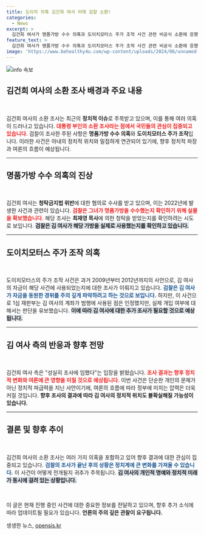 ```yaml
---
title: 도이치 의혹 김건희 여사 어제 검찰 소환!
categories:
  - News
excerpt: >
  김건희 여사가 명품가방 수수 의혹과 도이치모터스 주가 조작 사건 관련 비공식 소환에 응했습니다. 검찰의 12시간 대면조사가 진행된 가운데, 성실한 조사 참여를 강조했는데, 실제 혐의 여부는 여전히 불투명합니다. 사건의 진실이 밝혀질지 귀추가 주목됩니다!
feature_text: >
  김건희 여사가 명품가방 수수 의혹과 도이치모터스 주가 조작 사건 관련 비공식 소환에 응했습니다. 검찰의 12시간 대면조사가 진행된 가운데, 성실한 조사 참여를 강조했는데, 실제 혐의 여부는 여전히 불투명합니다. 사건의 진실이 밝혀질지 귀추가 주목됩니다!
image: 'https://www.behealthy4u.com/wp-content/uploads/2024/06/unnamed-file.png'
---
```


<p><img src="https://www.behealthy4u.com/wp-content/uploads/2024/06/unnamed-file.png" alt="info 속보" /></p>

<h2 data-ke-size="size26">김건희 여사의 소환 조사 배경과 주요 내용</h2>

<p data-ke-size="size16">&nbsp;</p>

<p>김건희 여사의 소환 조사는 최근의 <b>정치적 이슈</b>로 주목받고 있으며, 이를 통해 여러 의혹이 드러나고 있습니다. <b><span style="color: #ee2323;">대통령 부인의 소환 조사라는 점에서 국민들의 관심이 집중되고 있습니다.</span></b> 검찰이 조사한 주된 사항은 <b>명품가방 수수 의혹</b>와 <b>도이치모터스 주가 조작</b>입니다. 이러한 사건은 아내의 정치적 위치와 밀접하게 연관되어 있기에, 향후 정치적 파장과 여론의 흐름이 예상됩니다.</p>

<hr>

<h2 data-ke-size="size26">명품가방 수수 의혹의 진상</h2>

<p data-ke-size="size16">&nbsp;</p>

<p>김건희 여사는 <b>청탁금지법 위반</b>에 대한 혐의로 수사를 받고 있으며, 이는 2022년에 발생한 사건과 관련이 있습니다. <b><span style="color: #ee2323;">검찰은 그녀가 명품가방을 수수했는지 확인하기 위해 실물을 확보했습니다.</span></b> 해당 조사는 <b>최재영 목사</b>에 의한 청탁을 받았는지를 확인하려는 시도로 보입니다. <b><span style="background-color: #21538527;">검찰은 김 여사가 해당 가방을 실제로 사용했는지를 확인하고 있습니다.</span></b></p>

<hr>

<h2 data-ke-size="size26">도이치모터스 주가 조작 의혹</h2>

<p data-ke-size="size16">&nbsp;</p>

<p>도이치모터스의 주가 조작 사건은 과거 2009년부터 2012년까지의 사안으로, 김 여사의 자금이 해당 사건에 사용되었는지에 대한 조사가 이뤄지고 있습니다. <b><span style="color: #1a5490;">검찰은 김 여사가 자금을 동원한 경위를 주의 깊게 파악하려고 하는 것으로 보입니다.</span></b> 하지만, 이 사건으로 1심 재판부는 김 여사의 계좌가 범행에 사용된 점은 인정했지만, 실제 개입 여부에 대해서는 판단을 유보했습니다. <b><span style="background-color: #21538527;">이에 따라 김 여사에 대한 추가 조사가 필요할 것으로 예상됩니다.</span></b></p>

<hr>

<h2 data-ke-size="size26">김 여사 측의 반응과 향후 전망</h2>

<p data-ke-size="size16">&nbsp;</p>

<p>김건희 여사 측은 "성실히 조사에 임했다"는 입장을 밝혔습니다. <b><span style="color: #ee2323;">조사 결과는 향후 정치적 변화와 여론에 큰 영향을 미칠 것으로 예상됩니다.</span></b> 이번 사건은 단순한 개인의 문제가 아닌 정치적 파급력을 지닌 사안이기에, 여론의 흐름에 따라 정부에 미치는 압력은 더욱 커질 것입니다. <b>향후 조사의 결과에 따라 김 여사의 정치적 위치도 불확실해질 가능성이 있습니다.</b></p>

<hr>

<h2 data-ke-size="size26">결론 및 향후 추이</h2>

<p data-ke-size="size16">&nbsp;</p>

<p>김건희 여사의 소환 조사는 여러 가지 의혹을 포함하고 있어 향후 결과에 대한 관심이 집중되고 있습니다. <b><span style="color: #1a5490;">검찰의 조사가 끝난 후의 상황은 정치계에 큰 변화를 가져올 수 있습니다.</span></b> 이 사건이 어떻게 전개될지 귀추가 주목됩니다. <b><span style="background-color: #21538527;">김 여사의 개인적 명예와 정치적 미래가 동시에 걸려 있는 상황입니다.</span></b> </p>

<p data-ke-size="size16">&nbsp;</p>

<p>이 글은 현재 진행 중인 사건에 대한 중요한 정보를 전달하고 있으며, 향후 추가 소식에 따라 업데이트될 필요가 있습니다. <b>언론의 주의 깊은 관찰이 요구됩니다.</b></p>
생생한 뉴스, <a href="https://opensis.kr" rel="dofollow">opensis.kr</a>


